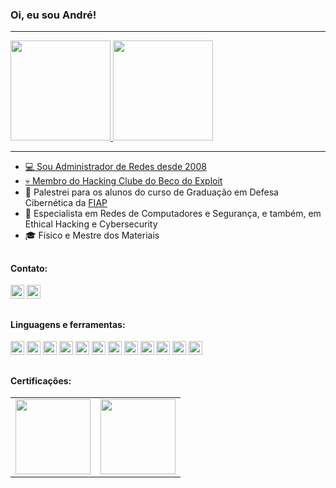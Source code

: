 ### Oi, eu sou André!
___

<div>
  <a href="https://github.com/Zorebas">
  <img height="160em" src="https://github-readme-stats.vercel.app/api?username=Zorebas&show_icons=true&theme=tokyonight&include_all_commits=true&count_private=true"/>
  <img height="160em" src="https://github-readme-stats.vercel.app/api/top-langs/?username=Zorebas&layout=compact&langs_count=7&theme=tokyonight"/>  
</div>

___

- 💻 Sou Administrador de Redes desde 2008
- 💀 Membro do Hacking Clube do [Beco do Exploit](https://becodoexploit.com/team.html)
- 🎤 Palestrei para os alunos do curso de Graduação em Defesa Cibernética da [FIAP](https://www.fiap.com.br/)
- 📝 Especialista em Redes de Computadores e Segurança, e também, em Ethical Hacking e Cybersecurity
- 🎓 Físico e Mestre dos Materiais

##
#### Contato:

  <div> 
      <a href = "mailto:andre.fraga@protonmail.com"><img src="https://img.shields.io/badge/ProtonMail-8B89CC?style=for-the-badge&logo=protonmail&logoColor=white" target="_blank" height="22"></a>
      <a href="https://www.linkedin.com/in/andrelsfraga/" target="_blank"><img src="https://img.shields.io/badge/LinkedIn-0077B5?style=for-the-badge&logo=linkedin&logoColor=white" target="_blank" height="22"></a>
  </div>
  
##
#### Linguagens e ferramentas:

  <div>  
    <img src="https://img.shields.io/badge/Linux-FCC624?style=for-the-badge&logo=linux&logoColor=black" height="22" />
    <img src="https://img.shields.io/badge/Shell_Script-121011?style=for-the-badge&logo=gnu-bash&logoColor=white" height="22" />
    <img src="https://img.shields.io/badge/Nagios-white?style=for-the-badge" height="22" />
    <img src="https://img.shields.io/badge/C%2B%2B-00599C?style=for-the-badge&logo=c%2B%2B&logoColor=white" height="22" />
    <img src="https://img.shields.io/badge/Python-FFD43B?style=for-the-badge&logo=python&logoColor=blue" height="22" />
    <img src="https://img.shields.io/badge/Assembly-white?style=for-the-badge" height="22" />
    <img src="https://img.shields.io/badge/VirtualBox-21416b?style=for-the-badge&logo=VirtualBox&logoColor=white" height="22" />
    <img src="https://img.shields.io/badge/XenServer-452170?style=for-the-badge&logo=citrix" height="22" />
    <img src="https://img.shields.io/badge/Wireshark-1679A7?style=for-the-badge&logo=wireshark" height="22" />
    <img src="https://img.shields.io/badge/Switches_Extreme_Networks-452170?style=for-the-badge&logo=title" height="22" />
    <img src="https://img.shields.io/badge/Routers_and_Switches-1BA0D7?style=for-the-badge&logo=Cisco&logoColor=white" height="22" />
    <img src="https://img.shields.io/badge/Industrial_Routers_and_Switches-009999?style=for-the-badge&logo=siemens&logoColor=white" height="22" />
  </div>

##
#### Certificações:

<table>
	<tr>
		<td align="center">
			<img src="https://images.credly.com/size/340x340/images/be8fcaeb-c769-4858-b567-ffaaa73ce8cf/image.png" height="120em" />
		</td>
		<td align="center">
			<img src="https://images.credly.com/size/340x340/images/31459fb8-0734-4078-9175-dd1a6e56de4a/01_cyberops_associate_300.png" height="120em" />
		</td>
	</tr>
</table>

